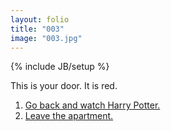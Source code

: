 ```yaml
---
layout: folio
title: "003"
image: "003.jpg"
---
```

{% include JB/setup %}

<div class="copy">
	<p>This is your door. It is red.</p>
</div>

<div class="choice">
	<ol>
		<li><a href="232.html">Go back and watch Harry Potter.</a></li>
		<li><a href="008.html">Leave the apartment.</a></li>
	</ol>
</div>